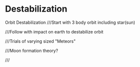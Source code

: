 # Destabilization

Orbit Destabilization
///Start with 3 body orbit including star(sun)

///Follow with impact on earth to destabilize orbit

///Trials of varying sized "Meteors"

///Moon formation theory?

///

